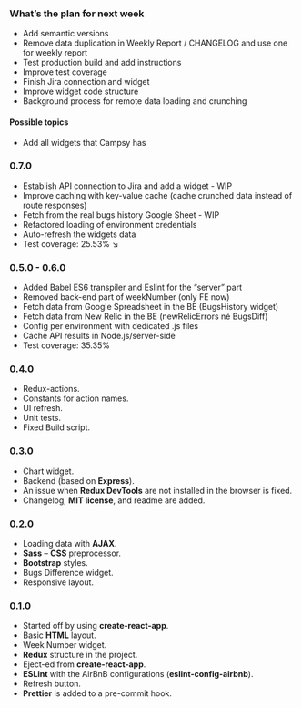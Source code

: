 ### What’s the plan for next week
- Add semantic versions
- Remove data duplication in Weekly Report / CHANGELOG and use one for weekly report
- Test production build and add instructions
- Improve test coverage
- Finish Jira connection and widget
- Improve widget code structure
- Background process for remote data loading and crunching

#### Possible topics

- Add all widgets that Campsy has

### 0.7.0

- Establish API connection to Jira and add a widget - WIP
- Improve caching with key-value cache (cache crunched data instead of route responses) 
- Fetch from the real bugs history Google Sheet - WIP
- Refactored loading of environment credentials
- Auto-refresh the widgets data
- Test coverage: 25.53% ↘

### 0.5.0 - 0.6.0 

- Added Babel ES6 transpiler and Eslint for the “server” part
- Removed back-end part of weekNumber (only FE now) 
- Fetch data from Google Spreadsheet in the BE (BugsHistory widget)
- Fetch data from New Relic in the BE (newRelicErrors né BugsDiff) 
- Config per environment with dedicated .js files
- Cache API results in Node.js/server-side
- Test coverage: 35.35%

### 0.4.0

- Redux-actions.
- Constants for action names.
- UI refresh.
- Unit tests.
- Fixed Build script.

### 0.3.0

- Chart widget.
- Backend (based on **Express**).
- An issue when **Redux DevTools** are not installed in the browser is fixed.
- Changelog, **MIT license**, and readme are added.

### 0.2.0

- Loading data with **AJAX**.
- **Sass** – **CSS** preprocessor.
- **Bootstrap** styles.
- Bugs Difference widget.
- Responsive layout.

### 0.1.0

- Started off by using **create-react-app**.
- Basic **HTML** layout.
- Week Number widget.
- **Redux** structure in the project.
- Eject-ed from **create-react-app**.
- **ESLint** with the AirBnB configurations (**eslint-config-airbnb**).
- Refresh button.
- **Prettier** is added to a pre-commit hook.
